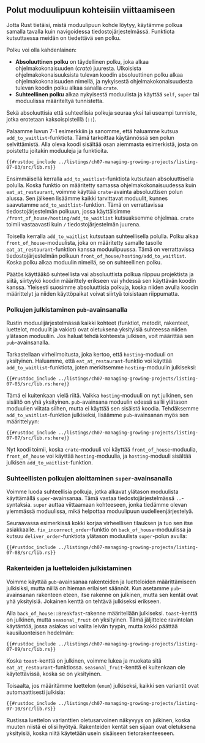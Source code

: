## Polut moduulipuun kohteisiin viittaamiseen

Jotta Rust tietäisi, mistä moduulipuun kohde löytyy, käytämme polkua samalla tavalla kuin navigoidessa tiedostojärjestelmässä. Funktiota kutsuttaessa meidän on tiedettävä sen polku.

Polku voi olla kahdenlainen:

- **Absoluuttinen polku** on täydellinen polku, joka alkaa ohjelmakokonaisuuden (*crate*) juuresta. Ulkoisista ohjelmakokonaisuuksista tulevan koodin absoluuttinen polku alkaa ohjelmakokonaisuuden nimellä, ja nykyisestä ohjelmakokonaisuudesta tulevan koodin polku alkaa sanalla `crate`.
- **Suhteellinen polku** alkaa nykyisestä moduulista ja käyttää `self`, `super` tai moduulissa määriteltyä tunnistetta.

Sekä absoluuttisia että suhteellisia polkuja seuraa yksi tai useampi tunniste, jotka erotetaan kaksoispisteillä (`::`).

Palaamme luvun 7-1 esimerkkiin ja sanomme, että haluamme kutsua `add_to_waitlist`-funktiota. Tämä tarkoittaa käytännössä sen polun selvittämistä. Alla oleva koodi sisältää osan aiemmasta esimerkistä, josta on poistettu joitakin moduuleja ja funktioita.

```rust,ignore,does_not_compile
{{#rustdoc_include ../listings/ch07-managing-growing-projects/listing-07-03/src/lib.rs}}
```

Ensimmäisellä kerralla `add_to_waitlist`-funktiota kutsutaan absoluuttisella polulla. Koska funktio on määritetty samassa ohjelmakokonaisuudessa kuin `eat_at_restaurant`, voimme käyttää `crate`-avainta absoluuttisen polun alussa. Sen jälkeen lisäämme kaikki tarvittavat moduulit, kunnes saavutamme `add_to_waitlist`-funktion. Tämä on verrattavissa tiedostojärjestelmän polkuun, jossa käyttäisimme `/front_of_house/hosting/add_to_waitlist` kutsuaksemme ohjelmaa. `crate` toimii vastaavasti kuin `/` tiedostojärjestelmän juurena.

Toisella kerralla `add_to_waitlist` kutsutaan suhteellisella polulla. Polku alkaa `front_of_house`-moduulista, joka on määritetty samalle tasolle `eat_at_restaurant`-funktion kanssa moduulipuussa. Tämä on verrattavissa tiedostojärjestelmän polkuun `front_of_house/hosting/add_to_waitlist`. Koska polku alkaa moduulin nimellä, se on suhteellinen polku.

Päätös käyttääkö suhteellista vai absoluuttista polkua riippuu projektista ja siitä, siirtyykö koodin määrittely erikseen vai yhdessä sen käyttävän koodin kanssa. Yleisesti suosimme absoluuttisia polkuja, koska niiden avulla koodin määrittelyt ja niiden käyttöpaikat voivat siirtyä toisistaan riippumatta.

### Polkujen julkistaminen `pub`-avainsanalla

Rustin moduulijärjestelmässä kaikki kohteet (funktiot, metodit, rakenteet, luettelot, moduulit ja vakiot) ovat oletuksena yksityisiä suhteessa niiden ylätason moduuliin. Jos haluat tehdä kohteesta julkisen, voit määrittää sen `pub`-avainsanalla.

Tarkastellaan virheilmoitusta, joka kertoo, että `hosting`-moduuli on yksityinen. Haluamme, että `eat_at_restaurant`-funktio voi käyttää `add_to_waitlist`-funktiota, joten merkitsemme `hosting`-moduulin julkiseksi:

```rust,ignore,does_not_compile
{{#rustdoc_include ../listings/ch07-managing-growing-projects/listing-07-05/src/lib.rs:here}}
```

Tämä ei kuitenkaan vielä riitä. Vaikka `hosting`-moduuli on nyt julkinen, sen sisältö on yhä yksityinen. `pub`-avainsana moduulin edessä sallii ylätason moduulien viitata siihen, mutta ei käyttää sen sisäistä koodia. Tehdäksemme `add_to_waitlist`-funktion julkiseksi, lisäämme `pub`-avainsanan myös sen määrittelyyn:

```rust,noplayground,test_harness
{{#rustdoc_include ../listings/ch07-managing-growing-projects/listing-07-07/src/lib.rs:here}}
```

Nyt koodi toimii, koska `crate`-moduuli voi käyttää `front_of_house`-moduulia, `front_of_house` voi käyttää `hosting`-moduulia, ja `hosting`-moduuli sisältää julkisen `add_to_waitlist`-funktion.

### Suhteellisten polkujen aloittaminen `super`-avainsanalla

Voimme luoda suhteellisia polkuja, jotka alkavat ylätason moduulista käyttämällä `super`-avainsanaa. Tämä vastaa tiedostojärjestelmässä `..`-syntaksia. `super` auttaa viittaamaan kohteeseen, jonka tiedämme olevan ylemmässä moduulissa, mikä helpottaa moduulipuun uudelleenjärjestelyä.

Seuraavassa esimerkissä kokki korjaa virheellisen tilauksen ja tuo sen itse asiakkaalle. `fix_incorrect_order`-funktio on `back_of_house`-moduulissa ja kutsuu `deliver_order`-funktiota ylätason moduulista `super`-polun avulla:

```rust,noplayground,test_harness
{{#rustdoc_include ../listings/ch07-managing-growing-projects/listing-07-08/src/lib.rs}}
```

### Rakenteiden ja luetteloiden julkistaminen

Voimme käyttää `pub`-avainsanaa rakenteiden ja luetteloiden määrittämiseen julkisiksi, mutta niillä on hieman erilaiset säännöt. Kun asetamme `pub`-avainsanan rakenteen eteen, itse rakenne on julkinen, mutta sen kentät ovat yhä yksityisiä. Jokainen kenttä on tehtävä julkiseksi erikseen.

Alla `back_of_house::Breakfast`-rakenne määritellään julkiseksi. `toast`-kenttä on julkinen, mutta `seasonal_fruit` on yksityinen. Tämä jäljittelee ravintolan käytäntöä, jossa asiakas voi valita leivän tyypin, mutta kokki päättää kausiluonteisen hedelmän:

```rust,noplayground
{{#rustdoc_include ../listings/ch07-managing-growing-projects/listing-07-09/src/lib.rs}}
```

Koska `toast`-kenttä on julkinen, voimme lukea ja muokata sitä `eat_at_restaurant`-funktiossa. `seasonal_fruit`-kenttä ei kuitenkaan ole käytettävissä, koska se on yksityinen.

Toisaalta, jos määritämme luettelon (`enum`) julkiseksi, kaikki sen variantit ovat automaattisesti julkisia:

```rust,noplayground
{{#rustdoc_include ../listings/ch07-managing-growing-projects/listing-07-10/src/lib.rs}}
```

Rustissa luettelon varianttien oletusarvoinen näkyvyys on julkinen, koska muuten niistä ei olisi hyötyä. Rakenteiden kentät sen sijaan ovat oletuksena yksityisiä, koska niitä käytetään usein sisäiseen tietorakenteeseen.

